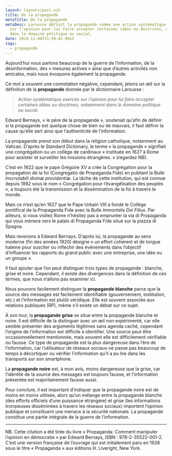```yaml
---
layout: layouts/post.njk
title: De la propagande
metaTitle: De la propagande
metaDesc: Larousse définit la propagande comme une action systématique exercée
  sur l’opinion pour lui faire accepter certaines idées ou doctrines, notamment
  dans le domaine politique ou social.
date: 2019-11-04T21:59:42.991Z
tags:
  - propagande
---
```

Aujourd’hui nous parlons beaucoup de la guerre de l’information, de la désinformation, des « mesures actives » ainsi que d’autres activités non amicales, mais nous évoquons également la propagande.

Ce mot a souvent une connotation négative, cependant, jetons un œil sur la définition de la **propagande** donnée par le dictionnaire Larousse :

>*Action systématique exercée sur l’opinion pour lui faire accepter certaines idées ou doctrines, notamment dans le domaine politique ou social.*

Edward Bernays, « le père de la propagande », soutenait qu’afin de définir si la propagande est quelque chose de bien ou de mauvais, il faut définir la cause qu’elle sert ainsi que l’authenticité de l’information.

La propagande prend son début dans la religion catholique, notamment au Vatican. D’après le Standard Dictionary, le terme « la propagande » signifiait une congrégation ou un collège de cardinaux « instituée en 1627 à Rome pour assister et surveiller les missions étrangères. » (regardez NB).

C’est en 1622 que le pape Grégoire XV a crée la Congrégation pour la propagation de la foi (Congregatio de Propaganda Fide) en publiant la Bulle *Inscrutabili divinæ providentiæ*. La tâche de cette institution, qui est connue depuis 1982 sous le nom « Congrégation pour l’évangélisation des peuples », a toujours été la transmission et la dissémination de la foi à travers le monde.

Mais ce n’est qu’en 1627 que le Pape Urbain VIII a fondé le Collège pontifical de la Propaganda Fide avec la Bulle *Immortalis Dei Filius*. Par ailleurs, si vous visitez Rome n’hésitez pas à emprunter la via di Propaganda qui vous mènera vers le palais di Propaganda Fide situé sur la piazza di Spagna.

Mais revenons à Edward Bernays. D’après lui, la propagande au sens moderne (fin des années 1920) désigne « un effort cohérent et de longue haleine pour susciter ou infléchir des événements dans l’objectif d’influencer les rapports du grand public avec une entreprise, une idée ou un groupe ».

Il faut ajouter que l’on peut distinguer trois types de propagande : blanche, grise et noire. Cependant, il existe des divergences dans la définition de ces termes, que nous n’allons pas examiner ici.

Nous pouvons facilement distinguer la **propagande blanche** parce que la source des messages est facilement identifiable (gouvernement, institution, etc.) et l’information est plutôt véridique. Elle est souvent associée aux relations publiques (RP), même s’il existe un débat sur ce sujet.

À son tour, la **propagande grise** se situe entre la propagande blanche et noire. Il est difficile de la distinguer avec un œil non expérimenté, car elle semble présenter des arguments légitimes sans agenda caché, cependant l’origine de l’information est difficile à identifier. Une source peut être occasionnellement mentionnée, mais souvent elle est difficilement vérifiable ou fausse. Ce type de propagande est la plus dangereuse dans l’ère de l’information, car l’utilisateur de réseaux sociaux ne passe pas beaucoup de temps à décortiquer ou vérifier l’information qu’il a pu lire dans les transports sur son smartphone.

La **propagande noire** est, à mon avis, moins dangereuse que la grise, car l’identité de la source des messages est toujours fausse, et l’information présentée est majoritairement fausse aussi.

Pour conclure, il est important d’indiquer que la propagande noire est de moins en moins utilisée, alors qu’un mélange entre la propagande blanche (des efforts officiels d’une puissance étrangère) et grise (les informations trompeuses disséminées à travers les réseaux sociaux) importent l’opinion publique et constituent une menace à la sécurité nationale. La propagande constitue une partie intégrale de la guerre de l’information.

---

NB. Cette citation a été tirée du livre « Propaganda: Comment manipuler l’opinion en démocratie » par Edward Bernays, ISBN : 978-2-35522-001-2. C’est une version française de l’ouvrage qui est initialement paru en 1928 sous le titre « Propaganda » aux éditions H. Liveright, New York.